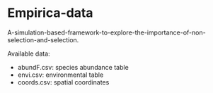 # Empirica-data

A-simulation-based-framework-to-explore-the-importance-of-non-selection-and-selection. 

Available data: 
* abundF.csv: species abundance table
* envi.csv: environmental table
* coords.csv: spatial coordinates 
